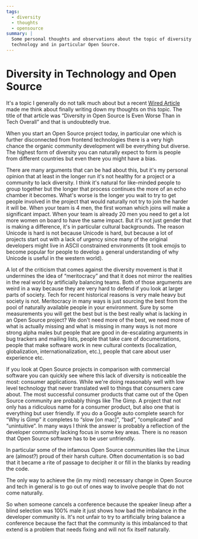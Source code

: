 ```yaml
---
tags:
  - diversity
  - thoughts
  - opensource
summary: |
  Some personal thoughts and observations about the topic of diversity in
  technology and in particular Open Source.
---
```


# Diversity in Technology and Open Source

It's a topic I generally do not talk much about but a recent [Wired
Article](https://www.wired.com/2017/06/diversity-open-source-even-worse-tech-overall/)
made me think about finally writing down my thoughts on this topic.  The
title of that article was “Diversity in Open Source Is Even Worse Than in
Tech Overall” and that is undoubtedly true.

When you start an Open Source project today, in particular one which is
further disconnected from frontend technologies there is a very high
chance the organic community development will be everything but diverse.
The highest form of diversity you can naturally expect to form is people
from different countries but even there you might have a bias.

There are many arguments that can be had about this, but it's my personal
opinion that at least in the longer run it's not healthy for a project or
a community to lack diversity.  I think it's natural for like-minded people
to group together but the longer that process continues the more of an
echo chamber it becomes.  What's worse is the longer you wait to try to
get people involved in the project that would naturally not try to join
the harder it will be.  When your team is 4 men, the first woman which
joins will make a significant impact.  When your team is already 20 men
you need to get a lot more women on board to have the same impact.  But
it's not just gender that is making a difference, it's in particular
cultural backgrounds.  The reason Unicode is hard is not because Unicode
is hard, but because a lot of projects start out with a lack of urgency
since many of the original developers might live in ASCII constrained
environments (It took emojis to become popular for people to develop
a general understanding of why Unicode is useful in the western world).

A lot of the criticism that comes against the diversity movement is that
it undermines the idea of “meritocracy” and that it does not mirror the
realities in the real world by artificially balancing teams.  Both of
those arguments are weird in a way because they are very hard to defend
if you look at larger parts of society.  Tech for recent historical
reasons is very male heavy but society is not.  Meritocracy in many ways
is just sourcing the best from the pool of naturally available people
in your environment.  Sure by some measurements you will get the best
but is the best really what is lacking in an Open Source project?  We
don't need more of the best, we need more of what is actually missing
and what is missing in many ways is not more strong alpha males but
people that are good in de-escalating arguments in bug trackers and
mailing lists, people that take care of documentations, people that
make software work in new cultural contexts (localization, globalization,
internationalization, etc.), people that care about user experience
etc.

If you look at Open Source projects in comparison with commercial
software you can quickly see where this lack of diversity is noticeable
the most: consumer applications.  While we're doing reasonably well with
low level technology that never translated well to things that consumers
care about.  The most successful consumer products that came out of the
Open Source community are probably things like The Gimp.  A project that
not only has a ridiculous name for a consumer product, but also one that
is everything but user friendly.  If you do a Google auto complete search
for “Why is Gimp” it completes to “slow [on mac]”, “bad”, “complicated”
and “unintuitive”.  In many ways I think the answer is probably a
reflection of the developer community lacking focus in some key areas.
There is no reason that Open Source software has to be user unfriendly.

In particular some of the infamous Open Source communities like the
Linux are (almost?) proud of their harsh culture.  Often documentation
is so bad that it became a rite of passage to decipher it or fill in
the blanks by reading the code.

The only way to achieve the (in my mind) necessary change in Open Source
and tech in general is to go out of ones way to involve people that do
not come naturally.

So when someone cancels a conference because the speaker lineup after a
blind selection was 100% male it just shows how bad the imbalance in the
developer community is.  It's not unfair to try to artificially bring
balance a conference because the fact that the community is this
imbalanced to that extend is a problem that needs fixing and will not fix
itself naturally.
